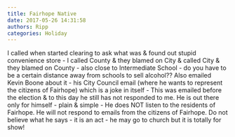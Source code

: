 ```yaml
---
title: Fairhope Native
date: 2017-05-26 14:31:58
authors: Ripp
categories: Holiday
---
```


 I called when started clearing to ask what was &amp; found out stupid convenience store - I called County &amp; they blamed on City &amp; called City &amp; they blamed on County - also close to Intermediate School - do you have to be a certain distance away from schools to sell alcohol??  Also emailed Kevin Boone about it - his City Council email (where he wants to represent the citizens of Fairhope)  which is a joke in itself - This was emailed before the election &amp; to this day he still has not responded to me.  He is out there only for himself - plain &amp; simple - He does NOT listen to the residents of Fairhope.  He will not respond to emails from the citizens of Fairhope.  Do not  believe what he says - it is an act - he may go to church but it is totally for show!